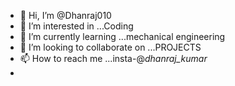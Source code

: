 - 👋 Hi, I’m @Dhanraj010
- 👀 I’m interested in ...Coding
- 🌱 I’m currently learning ...mechanical engineering
- 💞️ I’m looking to collaborate on ...PROJECTS
- 📫 How to reach me ...insta-@_dhanraj_kumar_
-

<!---
Dhanraj010/Dhanraj010 is a ✨ special ✨ repository because its `README.md` (this file) appears on your GitHub profile.
You can click the Preview link to take a look at your changes.
--->
